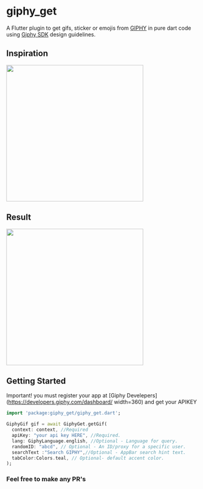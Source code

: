 # giphy_get

A Flutter plugin to get gifs, sticker or emojis from [GIPHY](https://www.giphy.com/) in pure dart code using [Giphy SDK](https://developers.giphy.com/docs/sdk) design guidelines.


## Inspiration
<img src="https://developers.giphy.com/branch/master/static/sdk-header@3x-bac7eb3abd9c3fa0e4454aceb0257a18.gif" width="360" />


## Result
<img src="https://github.com/bazospa/giphy_get/raw/master/example/assets/demo/giphy_get.webp" width="360" />



## Getting Started

Important! you must register your app at [Giphy Develepers](https://developers.giphy.com/dashboard/  width=360) and get your APIKEY


```dart 
import 'package:giphy_get/giphy_get.dart';

GiphyGif gif = await GiphyGet.getGif(
  context: context, //Required
  apiKey: "your api key HERE", //Required.
  lang: GiphyLanguage.english, //Optional - Language for query.
  randomID: "abcd", // Optional - An ID/proxy for a specific user. 
  searchText :"Search GIPHY",//Optional - AppBar search hint text.
  tabColor:Colors.teal, // Optional- default accent color.
);
```

### Feel free to make any PR's
